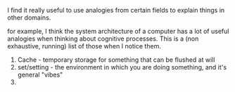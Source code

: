 I find it really useful to use analogies from certain fields to explain things in other domains. 

for example, I think the system architecture of a computer has a lot of useful analogies when thinking about cognitive processes. This is a (non exhaustive, running) list of those when I notice them.

1. Cache - temporary storage for something that can be flushed at will
2. set/setting - the environment in which you are doing something, and it's general "vibes"
3. 